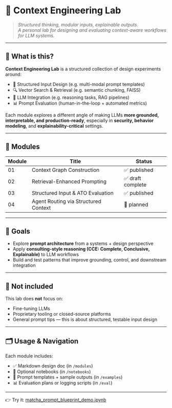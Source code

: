 # 🧠 Context Engineering Lab

> _Structured thinking, modular inputs, explainable outputs._  
> _A personal lab for designing and evaluating context-aware workflows for LLM systems._

---

## 📌 What is this?

**Context Engineering Lab** is a structured collection of design experiments around:

- 🧱 Structured Input Design (e.g. multi-modal prompt templates)
- 🔍 Vector Search & Retrieval (e.g. semantic chunking, FAISS)
- 🧠 LLM Integration (e.g. reasoning tasks, RAG pipelines)
- 📊 Prompt Evaluation (human-in-the-loop + automated metrics)

Each module explores a different angle of making LLMs **more grounded, interpretable, and production-ready**, especially in **security, behavior modeling**, and **explainability-critical** settings.

---

## 🧪 Modules

| Module | Title | Status |
|--------|-------|--------|
| 01 | Context Graph Construction | ✅ published |
| 02 | Retrieval-Enhanced Prompting | ✅ draft complete |
| 03 | Structured Input & ATO Evaluation | ✅ published |
| 04 | Agent Routing via Structured Context | 🧭 planned |

---

## 🎯 Goals

- Explore **prompt architecture** from a systems + design perspective
- Apply **consulting-style reasoning (CCE: Complete, Conclusive, Explainable)** to LLM workflows
- Build and test patterns that improve grounding, control, and downstream integration

---

## 🚫 Not included

This lab does **not** focus on:
- Fine-tuning LLMs
- Proprietary tooling or closed-source platforms
- General prompt tips — this is about structured, testable input design

---

## 🗂️ Usage & Navigation

Each module includes:
- ✅ Markdown design doc (in `/modules`)
- 📓 Optional notebooks (in `/notebooks`)
- 🧪 Prompt templates + sample outputs (in `/examples`)
- 📊 Evaluation plans or logging scripts (in `/eval`)

---

👉 Try it: [matcha_prompt_blueprint_demo.ipynb](./demos/matcha_prompt_blueprint_demo.ipynb)

